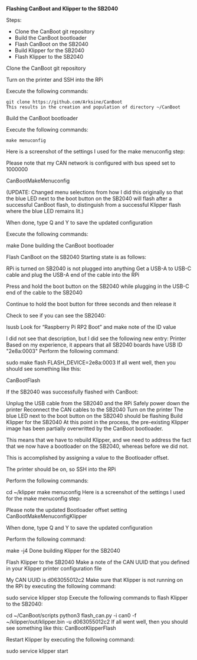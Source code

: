 **Flashing CanBoot and Klipper to the SB2040**

Steps:
* Clone the CanBoot git repository
* Build the CanBoot bootloader
* Flash CanBoot on the SB2040
* Build Klipper for the SB2040
* Flash Klipper to the SB2040

Clone the CanBoot git repository

Turn on the printer and SSH into the RPi

Execute the following commands:

```cd ~
git clone https://github.com/Arksine/CanBoot
This results in the creation and population of directory ~/CanBoot
```

Build the CanBoot bootloader

Execute the following commands:

```cd ~/CanBoot
make menuconfig
```

Here is a screenshot of the settings I used for the make menuconfig step:

Please note that my CAN network is configured with bus speed set to 1000000

CanBootMakeMenuconfig

(UPDATE: Changed menu selections from how I did this originally so that the blue LED next to the boot button on the SB2040 will flash after a successful CanBoot flash, to distinguish from a successful Klipper flash where the blue LED remains lit.)

When done, type Q and Y to save the updated configuration

Execute the following commands:

make
Done building the CanBoot bootloader

Flash CanBoot on the SB2040
Starting state is as follows:

RPi is turned on
SB2040 is not plugged into anything
Get a USB-A to USB-C cable and plug the USB-A end of the cable into the RPi

Press and hold the boot button on the SB2040 while plugging in the USB-C end of the cable to the SB2040

Continue to hold the boot button for three seconds and then release it

Check to see if you can see the SB2040:

lsusb
Look for “Raspberry Pi RP2 Boot” and make note of the ID value

I did not see that description, but I did see the following new entry: Printer
Based on my experience, it appears that all SB2040 boards have USB ID "2e8a:0003"
Perform the following command:

sudo make flash FLASH_DEVICE=2e8a:0003
If all went well, then you should see something like this:

CanBootFlash

If the SB2040 was successfully flashed with CanBoot:

Unplug the USB cable from the SB2040 and the RPi
Safely power down the printer
Reconnect the CAN cables to the SB2040
Turn on the printer
The blue LED next to the boot button on the SB2040 should be flashing
Build Klipper for the SB2040
At this point in the process, the pre-existing Klipper image has been partially overwritted by the CanBoot bootloader.

This means that we have to rebuild Klipper, and we need to address the fact that we now have a bootloader on the SB2040, whereas before we did not.

This is accomplished by assigning a value to the Bootloader offset.

The printer should be on, so SSH into the RPi

Perform the following commands:

cd ~/klipper
make menuconfig
Here is a screenshot of the settings I used for the make menuconfig step:

Please note the updated Bootloader offset setting
CanBootMakeMenuconfigKlipper

When done, type Q and Y to save the updated configuration

Perform the following command:

make -j4
Done building Klipper for the SB2040

Flash Klipper to the SB2040
Make a note of the CAN UUID that you defined in your Klipper printer configuration file

My CAN UUID is d063055012c2
Make sure that Klipper is not running on the RPi by executing the following command:

sudo service klipper stop
Execute the following commands to flash Klipper to the SB2040:

cd ~/CanBoot/scripts
python3 flash_can.py -i can0 -f ~/klipper/out/klipper.bin -u d063055012c2
If all went well, then you should see something like this: CanBootKlipperFlash

Restart Klipper by executing the following command:

 sudo service klipper start
